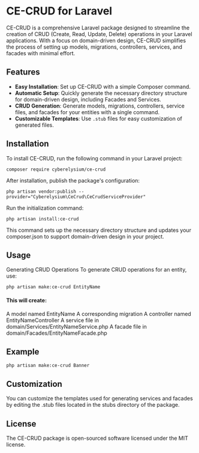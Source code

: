 # CE-CRUD for Laravel

CE-CRUD is a comprehensive Laravel package designed to streamline the creation of CRUD (Create, Read, Update, Delete) operations in your Laravel applications. With a focus on domain-driven design, CE-CRUD simplifies the process of setting up models, migrations, controllers, services, and facades with minimal effort.

## Features

- **Easy Installation**: Set up CE-CRUD with a simple Composer command.
- **Automatic Setup**: Quickly generate the necessary directory structure for domain-driven design, including Facades and Services.
- **CRUD Generation**: Generate models, migrations, controllers, service files, and facades for your entities with a single command.
- **Customizable Templates**: Use `.stub` files for easy customization of generated files.

## Installation

To install CE-CRUD, run the following command in your Laravel project:

``` composer require cyberelysium/ce-crud ```

After installation, publish the package's configuration:

``` php artisan vendor:publish --provider="Cyberelysium\CeCrud\CeCrudServiceProvider" ```

Run the initialization command:

``` php artisan install:ce-crud ```

This command sets up the necessary directory structure and updates your composer.json to support domain-driven design in your project.

## Usage

Generating CRUD Operations
To generate CRUD operations for an entity, use:

``` php artisan make:ce-crud EntityName ```

#### This will create:

A model named EntityName
A corresponding migration
A controller named EntityNameController
A service file in domain/Services/EntityNameService.php
A facade file in domain/Facades/EntityNameFacade.php

## Example

``` php artisan make:ce-crud Banner ```

## Customization

You can customize the templates used for generating services and facades by editing the .stub files located in the stubs directory of the package.

## License

The CE-CRUD package is open-sourced software licensed under the MIT license.